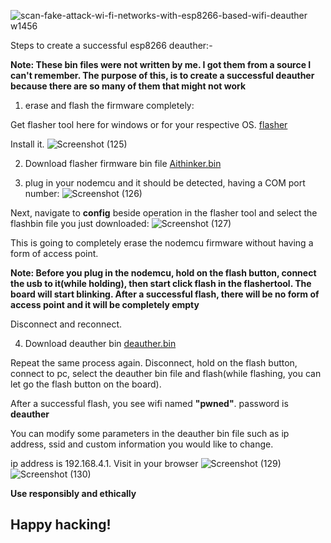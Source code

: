 ![scan-fake-attack-wi-fi-networks-with-esp8266-based-wifi-deauther w1456](https://github.com/user-attachments/assets/4f912216-655f-472f-9146-650c624a95cd)

Steps to create a successful esp8266 deauther:-

<b> Note: These bin files were not written by me. I got them from a source I can't remember. The purpose of this, is to create a successful deauther because there are so many of them that might not work</b>

 1) erase and flash the firmware completely:

Get flasher tool here for windows or for your respective OS. <a href="https://github.com/nodemcu/nodemcu-flasher/tree/master/Win64/Release">flasher</a>

Install it.
![Screenshot (125)](https://github.com/user-attachments/assets/cc2f5e9e-ffdf-457f-8051-a20c37c8852e)


2) Download flasher firmware bin file
<a href="https://github.com/Fernandez99fc/Wireless/blob/main/Files/AIThinker_ESP8266_8Mbit_v1.5.4.1.bin">Aithinker.bin</a>

3) plug in your nodemcu and it should be detected, having a COM port number:
![Screenshot (126)](https://github.com/user-attachments/assets/49679d07-2233-4572-b8dc-2e801850377d)

Next, navigate to <b>config</b> beside operation in the flasher tool and select the flashbin file you just downloaded:
![Screenshot (127)](https://github.com/user-attachments/assets/d16645c7-ad8f-41fa-aec7-0c612ebcbcc4)

This is going to completely erase the nodemcu firmware without having a form of access point.

<b> Note: Before you plug in the nodemcu, hold on the flash button, connect the usb to it(while holding), then start click flash in the flashertool. The board will start blinking. After a successful flash, there will be no form of access point and it will be completely empty </b>

Disconnect and reconnect.

4) Download deauther bin <a href="https://github.com/Fernandez99fc/Offensive-security/blob/main/Penetration%20Testing/Wireless/Files/esp8266_deauther_2.6.1_DSTIKE_USB_DEAUTHER_V2.bin">deauther.bin</a>

Repeat the same process again. Disconnect, hold on the flash button, connect to pc, select the deauther bin file and flash(while flashing, you can let go the flash button on the board).

After a successful flash, you see wifi named <b>"pwned"</b>.
password is  <b> deauther</b>

You can modify some parameters in the deauther bin file such as ip address, ssid and custom information you would like to change.

ip address is 192.168.4.1. Visit in your browser
![Screenshot (129)](https://github.com/user-attachments/assets/df24bfaf-9cde-47b1-964d-2425d068fa56)
![Screenshot (130)](https://github.com/user-attachments/assets/7aca1025-bf2c-4a7f-a44e-36bf47983761)






<b> Use responsibly and ethically </b> 

<h2> Happy hacking!</h2>





